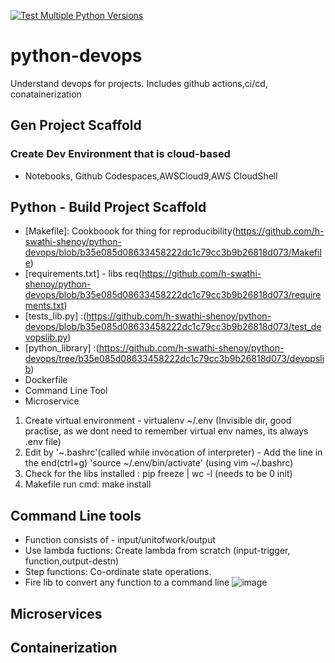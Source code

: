 [![Test Multiple Python Versions](https://github.com/h-swathi-shenoy/python-devops/actions/workflows/makefile.yml/badge.svg)](https://github.com/h-swathi-shenoy/python-devops/actions/workflows/makefile.yml)
# python-devops
Understand devops for projects. Includes github actions,ci/cd, conatainerization
## Gen Project Scaffold
### Create Dev Environment that is cloud-based
  -  Notebooks, Github Codespaces,AWSCloud9,AWS CloudShell
## Python - Build Project Scaffold
  - [Makefile]: Cookboook for thing for reproducibility(https://github.com/h-swathi-shenoy/python-devops/blob/b35e085d08633458222dc1c79cc3b9b26818d073/Makefile)
  - [requirements.txt] - libs req(https://github.com/h-swathi-shenoy/python-devops/blob/b35e085d08633458222dc1c79cc3b9b26818d073/requirements.txt)
  - [tests_lib.py] :(https://github.com/h-swathi-shenoy/python-devops/blob/b35e085d08633458222dc1c79cc3b9b26818d073/test_devopslib.py)
  - [python_library] :(https://github.com/h-swathi-shenoy/python-devops/tree/b35e085d08633458222dc1c79cc3b9b26818d073/devopslib)
  - Dockerfile
  - Command Line Tool
  - Microservice

1. Create virtual environment - virtualenv ~/.env (Invisible dir, good practise, as we dont need to remember virtual env names, its always .env file)
2. Edit by '~.bashrc'(called while invocation of interpreter) - Add the line in the end(ctrl+g) 'source ~/.env/bin/activate'
(using vim ~/.bashrc)
3. Check for the libs installed : pip freeze | wc -l (needs to be 0 init)
4. Makefile run cmd: make install
## Command Line tools
- Function consists of - input/unitofwork/output
- Use lambda fuctions: Create lambda from scratch (input-trigger, function,output-destn)
- Step functions: Co-ordinate state operations.
- Fire lib to convert any function to a command line
  ![image](https://github.com/h-swathi-shenoy/python-devops/assets/47154548/022ec0f7-438a-49c9-ab60-f043bfd27da7)

## Microservices
## Containerization
